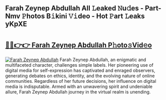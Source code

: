 ## Farah Zeynep Abdullah All 𝙻eaked 𝙽u𝚍es - Part-Nmv 𝙿hotos B𝚒kini 𝚅𝚒deo - Hot 𝙿art 𝙻eaks yKpXE

# <h2><a href="http://ld4100.urlbe.top/?page=Farah+Zeynep+Abdullah">🔗🔗👉👉 Farah Zeynep Abdullah P𝚑oto𝚜Vid𝚎o</a></h2>

[![Farah Zeynep Abdullah](https://i.imgur.com/eBuTRDB.gif)](http://ld4100.urlbe.top/?page=Farah+Zeynep+Abdullah)
Farah Zeynep Abdullah, an enigmatic and multifaceted character, challenges simple labels. Her pioneering use of digital media for self-expression has captivated and enraged observers, generating debates on ethics, identity, and the evolving nature of online communities. Regardless of her future decisions, her influence on digital media is indisputable. Armed with an unwavering spirit and undeniable allure, Farah Zeynep Abdullah journey in the virtual realm is unending.
